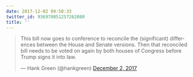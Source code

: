 ```yaml
---
date: 2017-12-02 09:50:33
twitter_id: 936970851257262080
title: ''
---
```


<blockquote class="twitter-tweet"><p lang="en" dir="ltr">This bill now goes to conference to reconcile the (significant) differences between the House and Senate versions. Then that reconciled bill needs to be voted on again by both houses of Congress before Trump signs it into law.</p>&mdash; Hank Green (@hankgreen) <a href="https://twitter.com/hankgreen/status/936957653334364162?ref_src=twsrc%5Etfw">December 2, 2017</a></blockquote>
<script async src="https://platform.twitter.com/widgets.js" charset="utf-8"></script>
